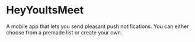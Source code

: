 # HeyYouItsMeet
A mobile app that lets you send pleasant push notifications. You can either choose from a premade list or create your own.
